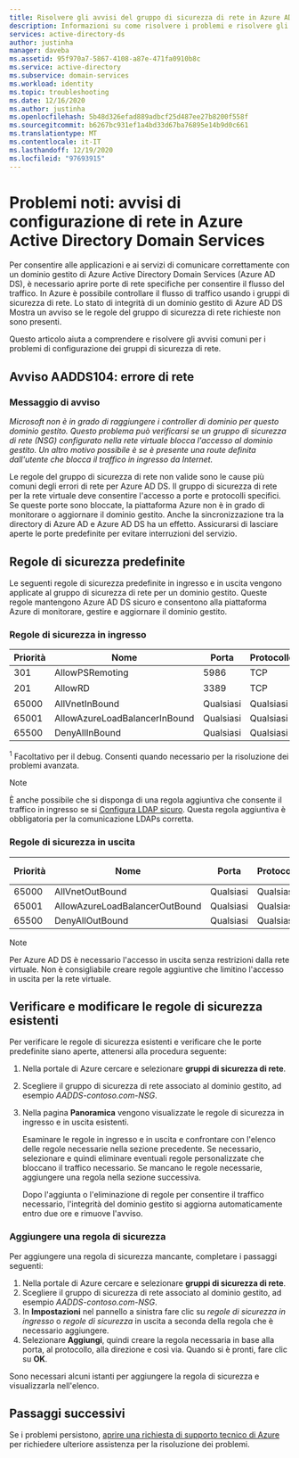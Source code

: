```yaml
---
title: Risolvere gli avvisi del gruppo di sicurezza di rete in Azure AD DS | Microsoft Docs
description: Informazioni su come risolvere i problemi e risolvere gli avvisi di configurazione del gruppo di sicurezza di rete per Azure Active Directory Domain Services
services: active-directory-ds
author: justinha
manager: daveba
ms.assetid: 95f970a7-5867-4108-a87e-471fa0910b8c
ms.service: active-directory
ms.subservice: domain-services
ms.workload: identity
ms.topic: troubleshooting
ms.date: 12/16/2020
ms.author: justinha
ms.openlocfilehash: 5b48d326efad889adbcf25d487ee27b8200f558f
ms.sourcegitcommit: b6267bc931ef1a4bd33d67ba76895e14b9d0c661
ms.translationtype: MT
ms.contentlocale: it-IT
ms.lasthandoff: 12/19/2020
ms.locfileid: "97693915"
---
```

# <a name="known-issues-network-configuration-alerts-in-azure-active-directory-domain-services"></a>Problemi noti: avvisi di configurazione di rete in Azure Active Directory Domain Services

Per consentire alle applicazioni e ai servizi di comunicare correttamente con un dominio gestito di Azure Active Directory Domain Services (Azure AD DS), è necessario aprire porte di rete specifiche per consentire il flusso del traffico. In Azure è possibile controllare il flusso di traffico usando i gruppi di sicurezza di rete. Lo stato di integrità di un dominio gestito di Azure AD DS Mostra un avviso se le regole del gruppo di sicurezza di rete richieste non sono presenti.

Questo articolo aiuta a comprendere e risolvere gli avvisi comuni per i problemi di configurazione dei gruppi di sicurezza di rete.

## <a name="alert-aadds104-network-error"></a>Avviso AADDS104: errore di rete

### <a name="alert-message"></a>Messaggio di avviso

*Microsoft non è in grado di raggiungere i controller di dominio per questo dominio gestito. Questo problema può verificarsi se un gruppo di sicurezza di rete (NSG) configurato nella rete virtuale blocca l'accesso al dominio gestito. Un altro motivo possibile è se è presente una route definita dall'utente che blocca il traffico in ingresso da Internet.*

Le regole del gruppo di sicurezza di rete non valide sono le cause più comuni degli errori di rete per Azure AD DS. Il gruppo di sicurezza di rete per la rete virtuale deve consentire l'accesso a porte e protocolli specifici. Se queste porte sono bloccate, la piattaforma Azure non è in grado di monitorare o aggiornare il dominio gestito. Anche la sincronizzazione tra la directory di Azure AD e Azure AD DS ha un effetto. Assicurarsi di lasciare aperte le porte predefinite per evitare interruzioni del servizio.

## <a name="default-security-rules"></a>Regole di sicurezza predefinite

Le seguenti regole di sicurezza predefinite in ingresso e in uscita vengono applicate al gruppo di sicurezza di rete per un dominio gestito. Queste regole mantengono Azure AD DS sicuro e consentono alla piattaforma Azure di monitorare, gestire e aggiornare il dominio gestito.

### <a name="inbound-security-rules"></a>Regole di sicurezza in ingresso

| Priorità | Nome | Porta | Protocollo | Source (Sorgente) | Destination | Azione |
|----------|------|------|----------|--------|-------------|--------|
| 301      | AllowPSRemoting | 5986| TCP | AzureActiveDirectoryDomainServices | Qualsiasi | Allow |
| 201      | AllowRD | 3389 | TCP | CorpNetSaw | Qualsiasi | Nega<sup>1</sup> |
| 65000    | AllVnetInBound | Qualsiasi | Qualsiasi | VirtualNetwork | VirtualNetwork | Allow |
| 65001    | AllowAzureLoadBalancerInBound | Qualsiasi | Qualsiasi | AzureLoadBalancer | Qualsiasi | Allow |
| 65500    | DenyAllInBound | Qualsiasi | Qualsiasi | Qualsiasi | Qualsiasi | Deny |


<sup>1</sup> Facoltativo per il debug. Consenti quando necessario per la risoluzione dei problemi avanzata.

> [!NOTE]
> È anche possibile che si disponga di una regola aggiuntiva che consente il traffico in ingresso se si [Configura LDAP sicuro][configure-ldaps]. Questa regola aggiuntiva è obbligatoria per la comunicazione LDAPs corretta.

### <a name="outbound-security-rules"></a>Regole di sicurezza in uscita

| Priorità | Nome | Porta | Protocollo | Source (Sorgente) | Destination | Azione |
|----------|------|------|----------|--------|-------------|--------|
| 65000    | AllVnetOutBound | Qualsiasi | Qualsiasi | VirtualNetwork | VirtualNetwork | Allow |
| 65001    | AllowAzureLoadBalancerOutBound | Qualsiasi | Qualsiasi |  Qualsiasi | Internet | Allow |
| 65500    | DenyAllOutBound | Qualsiasi | Qualsiasi | Qualsiasi | Qualsiasi | Deny |

>[!NOTE]
> Per Azure AD DS è necessario l'accesso in uscita senza restrizioni dalla rete virtuale. Non è consigliabile creare regole aggiuntive che limitino l'accesso in uscita per la rete virtuale.

## <a name="verify-and-edit-existing-security-rules"></a>Verificare e modificare le regole di sicurezza esistenti

Per verificare le regole di sicurezza esistenti e verificare che le porte predefinite siano aperte, attenersi alla procedura seguente:

1. Nella portale di Azure cercare e selezionare **gruppi di sicurezza di rete**.
1. Scegliere il gruppo di sicurezza di rete associato al dominio gestito, ad esempio *AADDS-contoso.com-NSG*.
1. Nella pagina **Panoramica** vengono visualizzate le regole di sicurezza in ingresso e in uscita esistenti.

    Esaminare le regole in ingresso e in uscita e confrontare con l'elenco delle regole necessarie nella sezione precedente. Se necessario, selezionare e quindi eliminare eventuali regole personalizzate che bloccano il traffico necessario. Se mancano le regole necessarie, aggiungere una regola nella sezione successiva.

    Dopo l'aggiunta o l'eliminazione di regole per consentire il traffico necessario, l'integrità del dominio gestito si aggiorna automaticamente entro due ore e rimuove l'avviso.

### <a name="add-a-security-rule"></a>Aggiungere una regola di sicurezza

Per aggiungere una regola di sicurezza mancante, completare i passaggi seguenti:

1. Nella portale di Azure cercare e selezionare **gruppi di sicurezza di rete**.
1. Scegliere il gruppo di sicurezza di rete associato al dominio gestito, ad esempio *AADDS-contoso.com-NSG*.
1. In **Impostazioni** nel pannello a sinistra fare clic su *regole di sicurezza in ingresso* o *regole di sicurezza* in uscita a seconda della regola che è necessario aggiungere.
1. Selezionare **Aggiungi**, quindi creare la regola necessaria in base alla porta, al protocollo, alla direzione e così via. Quando si è pronti, fare clic su **OK**.

Sono necessari alcuni istanti per aggiungere la regola di sicurezza e visualizzarla nell'elenco.

## <a name="next-steps"></a>Passaggi successivi

Se i problemi persistono, [aprire una richiesta di supporto tecnico di Azure][azure-support] per richiedere ulteriore assistenza per la risoluzione dei problemi.

<!-- INTERNAL LINKS -->
[azure-support]: ../active-directory/fundamentals/active-directory-troubleshooting-support-howto.md
[configure-ldaps]: tutorial-configure-ldaps.md
